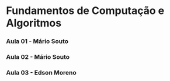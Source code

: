 # Fundamentos de Computação e Algoritmos


### Aula 01 - Mário Souto


### Aula 02 - Mário Souto


### Aula 03 - Edson Moreno
